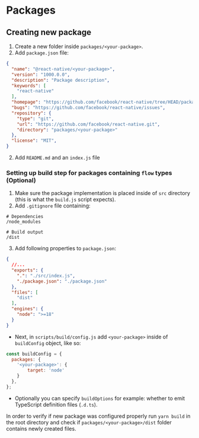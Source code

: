 # Packages

## Creating new package

1. Create a new folder inside `packages/<your-package>`.
2. Add `package.json` file:
```json
{
  "name": "@react-native/<your-package>",
  "version": "1000.0.0",
  "description": "Package description",
  "keywords": [
    "react-native"
  ],
  "homepage": "https://github.com/facebook/react-native/tree/HEAD/packages/<your-package>#readme",
  "bugs": "https://github.com/facebook/react-native/issues",
  "repository": {
    "type": "git",
    "url": "https://github.com/facebook/react-native.git",
    "directory": "packages/<your-package>"
  },
  "license": "MIT",
}
```
2. Add `README.md` and an `index.js` file

### Setting up build step for packages containing `flow` types (Optional)

1. Make sure the package implementation is placed inside of `src` directory (this is what the `build.js` script expects).
2. Add `.gitignore` file containing: 

```
# Dependencies
/node_modules

# Build output
/dist
```

3. Add following properties to `package.json`:

```json
{
  //...
  "exports": {
    ".": "./src/index.js",
    "./package.json": "./package.json"
  },
  "files": [
    "dist"
  ],
  "engines": {
    "node": ">=18"
  }
}
```

- Next, in `scripts/build/config.js` add `<your-package>` inside of `buildConfig` object, like so:
```js
const buildConfig = {
  packages: {
    '<your-package>': {
        target: 'node'
    }
  },
};
```

- Optionally you can specify `buildOptions` for example: whether to emit TypeScript definition files (`.d.ts`).

In order to verify if new package was configured properly run `yarn build` in the root directory and check if `packages/<your-package>/dist` folder contains newly created files.




